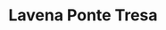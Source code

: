 ---
title:			"Lavena Ponte Tresa"
post_path:	2018-08-08-lavena-ponte-tresa-lake-lugano
date_start:	2018/08/08
date_end:		2018/08/09
lat:        45.9633
lon:        8.8439
metadata:
  - year: 2018
  - cities:
      - Ponte Tresa
  - countries:
      - Italy
  - continents:
      - Europe
  - regions:
      - Europe
photos:
  - ext:    01.jpg
    class:  horizontal
  - ext:    03.jpg
    class:  horizontal
  - ext:    02.jpg
    class:  horizontal
---